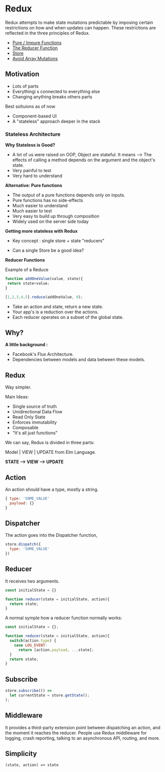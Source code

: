 # Redux

Redux attempts to make state mutations predictable by imposing certain restrictions on how and when updates can happen. These restrictions are reflected in the three principles of Redux.

- [Pure / Impure Functions](pure_impure_function.md) 
- [The Reducer Function](reducer_function.md)
- [Store](store.md)
- [Avoid Array Mutations](array_mutations.md)


## Motivation

- Lots of parts
- Everythingi s connected to everything else
- Changing anything breaks others parts

Best soltuions as of now
- Component-based UI
- A "stateless" approach deeper in the stack


### Stateless Architecture

**Why Stateless is Good?**
- A lot of us were raised on OOP, Object are stateful. It means --> The effects of calling a method depends on the argument and the object's state. 
- Very painful to test
- Very hard to understand

**Alternative: Pure functions**
- The output of a pure functions depends only on inputs.
- Pure functions has no side-effects
- Much easier to understand
- Much easier to test
- Very easy to build up through composition
- Widely used on the server side today


**Getting more stateless with Redux**

- Key concept : single store + state "reducers"

- Can a single Store be a good idea?


**Reducer Functions**

Example of a Reduce
```javascript
function addOneValue(value, state){
 return state+value;
}

[1,2,3,4,5].reduce(addOneValue, 0);
```

- Take an action and state, return a new state.
- Your app's is a reduction over the actions.
- Each reducer operates on a subset of the global state.


## Why?

**A little background :**

- Facebook's Flux Architecture.
- Dependencies between models and data between these models.

## Redux

Way simpler.

Main Ideas:
 - Single source of truth
 - Unidirectional Data Flow
 - Read Only State
 - Enforces immutability
 - Composable
 - "It's all just functions"

We can say, Redux is divided in three parts:
 
Model | VIEW | UPDATE from Elm Language.

**STATE --> VIEW --> UPDATE**

## Action

An action should have a type, mostly a string.
```javascript
{ type: 'SOME_VALUE'
  payload: {}
}
```

## Dispatcher

The action goes into the Dispatcher function,

```javascript
store.dispatch({
  type: 'SOME_VALUE'
})
```


## Reducer
It receives two arguments.

```javascript
const initialState = {}

function reducer(state = initialState, action){
  return state;
}
```

A normal symple how a reducer function normally works:

```javascript
const initialState = {};

function reducer(state = initialState, action){
  switch(action.type) {
    case LOG_EVENT:
      return [action.payload, ...state];
  }
  return state;
}
```

## Subscribe

```javascript
store.subscribe(() =>
  let currentState = store.getState();
);
```

## Middleware

It provides a third-party extension point between dispatching an action, and the moment it reaches the reducer. People use Redux middleware for logging, crash reporting, talking to an asynchronous API, routing, and more.


## Simplicity

`(state, action) => state`


